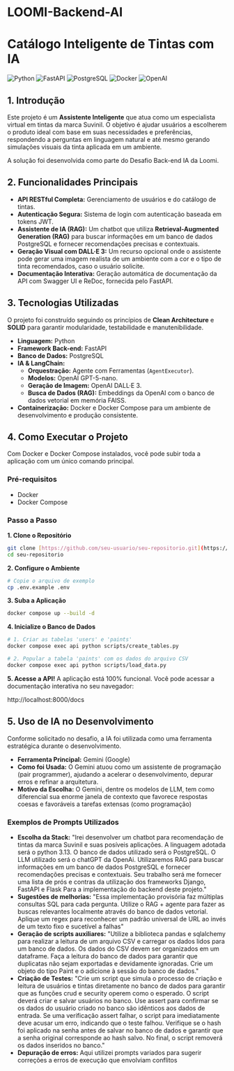 # LOOMI-Backend-AI

# Catálogo Inteligente de Tintas com IA

![Python](https://img.shields.io/badge/Python-3.13-blue.svg)
![FastAPI](https://img.shields.io/badge/FastAPI-0.111-green.svg)
![PostgreSQL](https://img.shields.io/badge/PostgreSQL-15-blue.svg)
![Docker](https://img.shields.io/badge/Docker-Powered-blue.svg)
![OpenAI](https://img.shields.io/badge/OpenAI-GPT%20%26%20DALL--E%203-green.svg)

## 1. Introdução

Este projeto é um **Assistente Inteligente** que atua como um especialista virtual em tintas da marca Suvinil. O objetivo é ajudar usuários a escolherem o produto ideal com base em suas necessidades e preferências, respondendo a perguntas em linguagem natural e até mesmo gerando simulações visuais da tinta aplicada em um ambiente.

A solução foi desenvolvida como parte do Desafio Back-end IA da Loomi.

## 2. Funcionalidades Principais

* **API RESTful Completa:** Gerenciamento de usuários e do catálogo de tintas.
* **Autenticação Segura:** Sistema de login com autenticação baseada em tokens JWT.
* **Assistente de IA (RAG):** Um chatbot que utiliza **Retrieval-Augmented Generation (RAG)** para buscar informações em um banco de dados PostgreSQL e fornecer recomendações precisas e contextuais.
* **Geração Visual com DALL·E 3:** Um recurso opcional onde o assistente pode gerar uma imagem realista de um ambiente com a cor e o tipo de tinta recomendados, caso o usuário solicite.
* **Documentação Interativa:** Geração automática de documentação da API com Swagger UI e ReDoc, fornecida pelo FastAPI.

## 3. Tecnologias Utilizadas

O projeto foi construído seguindo os princípios de **Clean Architecture** e **SOLID** para garantir modularidade, testabilidade e manutenibilidade.

* **Linguagem:** Python
* **Framework Back-end:** FastAPI
* **Banco de Dados:** PostgreSQL
* **IA & LangChain:**
    * **Orquestração:** Agente com Ferramentas (`AgentExecutor`).
    * **Modelos:** OpenAI GPT-5-nano.
    * **Geração de Imagem:** OpenAI DALL·E 3.
    * **Busca de Dados (RAG):** Embeddings da OpenAI com o banco de dados vetorial em memória FAISS.
* **Containerização:** Docker e Docker Compose para um ambiente de desenvolvimento e produção consistente.

## 4. Como Executar o Projeto

Com Docker e Docker Compose instalados, você pode subir toda a aplicação com um único comando principal.

### Pré-requisitos

* Docker
* Docker Compose

### Passo a Passo

**1. Clone o Repositório**
```bash
git clone [https://github.com/seu-usuario/seu-repositorio.git](https://github.com/seu-usuario/seu-repositorio.git)
cd seu-repositorio
```

**2. Configure o Ambiente**
```bash
# Copie o arquivo de exemplo
cp .env.example .env
```

**3. Suba a Aplicação**
```bash
docker compose up --build -d
```

**4. Inicialize o Banco de Dados**
```bash
# 1. Criar as tabelas 'users' e 'paints'
docker compose exec api python scripts/create_tables.py

# 2. Popular a tabela 'paints' com os dados do arquivo CSV
docker compose exec api python scripts/load_data.py
```

**5. Acesse a API!**
A aplicação está 100% funcional. Você pode acessar a documentação interativa no seu navegador:

http://localhost:8000/docs

## 5. Uso de IA no Desenvolvimento

Conforme solicitado no desafio, a IA foi utilizada como uma ferramenta estratégica durante o desenvolvimento.

* **Ferramenta Principal:** Gemini (Google)
* **Como foi Usada:** O Gemini atuou como um assistente de programação (pair programmer), ajudando a acelerar o desenvolvimento, depurar erros e refinar a arquitetura.
* **Motivo da Escolha:** O Gemini, dentre os modelos de LLM, tem como diferencial sua enorme janela de contexto que favorece respostas coesas e favoráveis a tarefas extensas (como programação)

### Exemplos de Prompts Utilizados


* **Escolha da Stack:** "Irei desenvolver um chatbot para recomendação de tintas da marca Suvinil e suas posíveis aplicações. A linguagem adotada será o python 3.13. O banco de dados utilizado será o PostgreSQL. O LLM utilizado será o chatGPT da OpenAi. Utilizaremos RAG para buscar informações em um banco de dados PostgreSQL e fornecer recomendações precisas e contextuais. Seu trabalho será me fornecer uma lista de prós e contras da utilização dos frameworks Django, FastAPI e Flask Para a implementação do backend deste projeto."
* **Sugestões de melhorias:** "Essa implementação provisória faz múltiplas consultas SQL para cada pergunta. Utilize o RAG + agente para fazer as buscas relevantes localmente através do banco de dados vetorial. Aplique um regex para reconhecer um padrão universal de URL ao invés de um texto fixo e sucetível a falhas"
* **Geração de scripts auxiliares:** "Utilize a biblioteca pandas e sqlalchemy para realizar a leitura de um arquivo CSV e carregar os dados lidos para um banco de dados. Os dados do CSV devem ser organizados em um dataframe. Faça a leitura do banco de dados para garantir que duplicatas não sejam exportadas e devidamente ignoradas. Crie um objeto do tipo Paint e o adicione à sessão do banco de dados."
* **Criação de Testes:** "Crie um script que simula o processo de criação e leitura de usuários e tintas diretamente no banco de dados para garantir que as funções crud e security operem como o esperado. O script deverá criar e salvar usuários no banco. Use assert para confirmar se os dados do usuário criado no banco são idênticos aos dados de entrada. Se uma verificação assert falhar, o script para imediatamente deve acusar um erro, indicando que o teste falhou. Verifique se o hash foi aplicado na senha antes de salvar no banco de dados e garantir que a senha original corresponde ao hash salvo. No final, o script removerá os dados inseridos no banco."
* **Depuração de erros:** Aqui utilizei prompts variados para sugerir correções a erros de execução que envolviam conflitos
